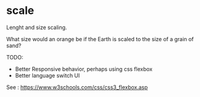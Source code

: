 # scale

Lenght and size scaling.

What size would an orange be if the Earth is scaled to the size of a grain of sand?

TODO: 
* Better Responsive behavior, perhaps using css flexbox
* Better language switch UI

See : https://www.w3schools.com/css/css3_flexbox.asp
